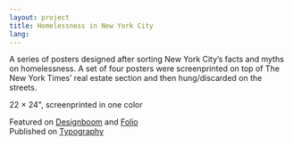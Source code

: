 ```yaml
---
layout: project
title: Homelessness in New York City
lang: 
---
```


A series of posters designed after sorting New York City&rsquo;s facts and myths on homelessness. A set of four posters were screenprinted on top of The New York Times&rsquo; real estate section and then hung/discarded on the streets.

<p class="specifications">22 × 24", screenprinted in one color</p>
<p class="features">Featured on <a href="http://www.designboom.com/design/homelessness-new-york-city-poster-series-vitor-de-carvalho-11-02-2015" target="_blank">Designboom</a> and <a href="http://latempestad.mx/folio/vitor-de-carvalho-mitos-de-la-injusticia-urbana" target="_blank">Folio</a><br>
Published on <a href="http://www.sandupublishing.com/design360en/publicationshow_en.php?id=144" target="_blank">Typography</a></p>